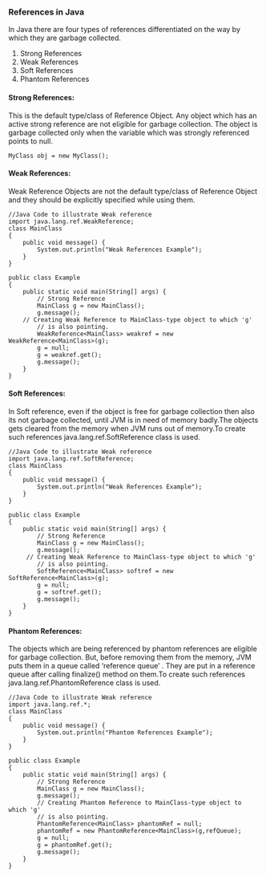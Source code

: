 ### References in Java

In Java there are four types of references differentiated on the way by which they are garbage collected.

1. Strong References
2. Weak References
3. Soft References
4. Phantom References

#### Strong References: 
This is the default type/class of Reference Object. Any object which has an active strong reference are not eligible for garbage collection. The object is garbage collected only when the variable which was strongly referenced points to null.

`MyClass obj = new MyClass();`

#### Weak References: 
Weak Reference Objects are not the default type/class of Reference Object and they should be explicitly specified while using them.

    //Java Code to illustrate Weak reference 
    import java.lang.ref.WeakReference; 
    class MainClass 
    { 
        public void message() { 
            System.out.println("Weak References Example"); 
        } 
    } 
  
    public class Example 
    { 
        public static void main(String[] args) { 
            // Strong Reference 
            MainClass g = new MainClass();    
            g.message();       
        // Creating Weak Reference to MainClass-type object to which 'g'  
            // is also pointing. 
            WeakReference<MainClass> weakref = new WeakReference<MainClass>(g); 
            g = null;  
            g = weakref.get();  
            g.message(); 
        } 
    }
    
#### Soft References: 
In Soft reference, even if the object is free for garbage collection then also its not garbage collected, until JVM is in need of memory badly.The objects gets cleared from the memory when JVM runs out of memory.To create such references java.lang.ref.SoftReference class is used.
     
    //Java Code to illustrate Weak reference 
    import java.lang.ref.SoftReference; 
    class MainClass 
    { 
        public void message() { 
            System.out.println("Weak References Example"); 
        } 
    } 
      
    public class Example 
    { 
        public static void main(String[] args) { 
            // Strong Reference 
            MainClass g = new MainClass();    
            g.message();      
         // Creating Weak Reference to MainClass-type object to which 'g'  
            // is also pointing. 
            SoftReference<MainClass> softref = new SoftReference<MainClass>(g); 
            g = null;  
            g = softref.get();  
            g.message(); 
        } 
    }
    
#### Phantom References: 
The objects which are being referenced by phantom references are eligible for garbage collection. But, before removing them from the memory, JVM puts them in a queue called ‘reference queue’ . They are put in a reference queue after calling finalize() method on them.To create such references java.lang.ref.PhantomReference class is used.

    //Java Code to illustrate Weak reference 
    import java.lang.ref.*; 
    class MainClass 
    { 
        public void message() { 
            System.out.println("Phantom References Example"); 
        } 
    } 
      
    public class Example 
    { 
        public static void main(String[] args) { 
            // Strong Reference 
            MainClass g = new MainClass();    
            g.message(); 
            // Creating Phantom Reference to MainClass-type object to which 'g'  
            // is also pointing. 
            PhantomReference<MainClass> phantomRef = null; 
            phantomRef = new PhantomReference<MainClass>(g,refQueue); 
            g = null; 
            g = phantomRef.get();  
            g.message(); 
        } 
    }
    
